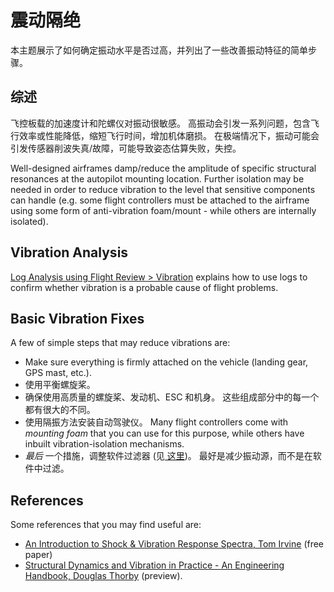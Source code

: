 # 震动隔绝

本主题展示了如何确定振动水平是否过高，并列出了一些改善振动特征的简单步骤。

## 综述

飞控板载的加速度计和陀螺仪对振动很敏感。 高振动会引发一系列问题，包含飞行效率或性能降低，缩短飞行时间，增加机体磨损。 在极端情况下，振动可能会引发传感器削波失真/故障，可能导致姿态估算失败，失控。

Well-designed airframes damp/reduce the amplitude of specific structural resonances at the autopilot mounting location. Further isolation may be needed in order to reduce vibration to the level that sensitive components can handle (e.g. some flight controllers must be attached to the airframe using some form of anti-vibration foam/mount - while others are internally isolated).

## Vibration Analysis

[Log Analysis using Flight Review > Vibration](../log/flight_review.md#vibration) explains how to use logs to confirm whether vibration is a probable cause of flight problems.

## Basic Vibration Fixes

A few of simple steps that may reduce vibrations are:

- Make sure everything is firmly attached on the vehicle (landing gear, GPS mast, etc.).
- 使用平衡螺旋桨。
- 确保使用高质量的螺旋桨、发动机、ESC 和机身。 这些组成部分中的每一个都有很大的不同。
- 使用隔振方法安装自动驾驶仪。 Many flight controllers come with *mounting foam* that you can use for this purpose, while others have inbuilt vibration-isolation mechanisms.
- *最后* 一个措施，调整软件过滤器 (见[ 这里](../config_mc/racer_setup.md#filters))。 最好是减少振动源，而不是在软件中过滤。

## References

Some references that you may find useful are:

- [An Introduction to Shock & Vibration Response Spectra, Tom Irvine](http://www.vibrationdata.com/tutorials2/srs_intr.pdf) (free paper)
- [Structural Dynamics and Vibration in Practice - An Engineering Handbook, Douglas Thorby](https://books.google.ch/books?id=PwzDuWDc8AgC&printsec=frontcover) (preview).